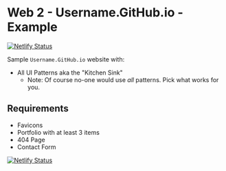 # Web 2 - Username.GitHub.io - Example

[![Netlify Status](https://api.netlify.com/api/v1/badges/1a1bbf17-8762-449e-802d-f3c103e36957/deploy-status)](https://app.netlify.com/sites/web-2-final-example/deploys)

Sample `Username.GitHub.io` website with: 

* All UI Patterns aka the "Kitchen Sink"
  * Note: Of course no-one would use *all* patterns. Pick what works for you. 

## Requirements
* Favicons
* Portfolio with at least 3 items
* 404 Page
* Contact Form
 
[![Netlify Status](https://api.netlify.com/api/v1/badges/1a1bbf17-8762-449e-802d-f3c103e36957/deploy-status)](https://app.netlify.com/sites/web-2-final-example/deploys)
